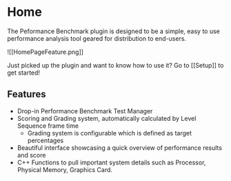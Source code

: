 # Home

The Peformance Benchmark plugin is designed to be a simple, easy to use performance analysis tool geared for distribution to end-users.

![[HomePageFeature.png]]

Just picked up the plugin and want to know how to use it? Go to [[Setup]] to get started!

## Features

- Drop-in Performance Benchmark Test Manager
- Scoring and Grading system, automatically calculated by Level Sequence frame time
	- Grading system is configurable which is defined as target percentages
- Beautiful interface showcasing a quick overview of performance results and score
- C++ Functions to pull important system details such as Processor, Physical Memory, Graphics Card.